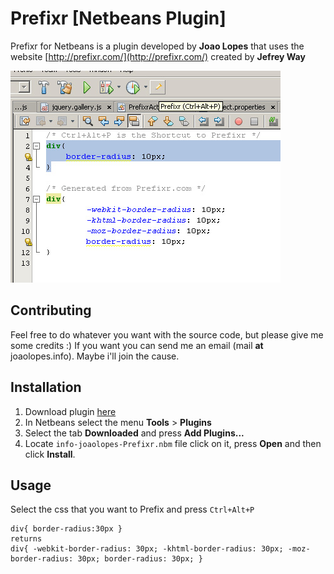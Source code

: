 Prefixr [Netbeans Plugin]
=========================

Prefixr for Netbeans is a plugin developed by **Joao Lopes** that
uses the website [http://prefixr.com/](http://prefixr.com/) created by **Jefrey Way**

![Screenshot](https://github.com/DPr00f/PrefixrNetbeansPlugin/raw/master/prefixr-screenshot.jpg)


Contributing
------------

Feel free to do whatever you want with the source code, but please give me some credits :)
If you want you can send me an email (mail **at** joaolopes.info).
Maybe i'll join the cause.


Installation
------------

1. Download plugin [here](http://dpr00f.github.com/PrefixrNetbeansPlugin/info-joaolopes-Prefixr.nbm)
2. In Netbeans select the menu **Tools** > **Plugins**
3. Select the tab **Downloaded** and press **Add Plugins...**
4. Locate `info-joaolopes-Prefixr.nbm` file click on it, press **Open** and then click **Install**. 


Usage
-----

Select the css that you want to Prefix and press `Ctrl+Alt+P`

    div{ border-radius:30px }
    returns
    div{ -webkit-border-radius: 30px; -khtml-border-radius: 30px; -moz-border-radius: 30px; border-radius: 30px; }